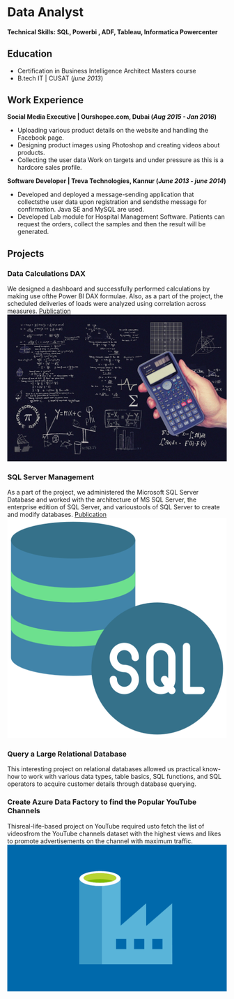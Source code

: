 
# Data Analyst

#### Technical Skills: SQL, Powerbi , ADF, Tableau, Informatica Powercenter

## Education
- Certification in Business Intelligence Architect Masters course								       		
- B.tech IT | CUSAT (_june 2013_)

## Work Experience
**Social Media Executive | Ourshopee.com, Dubai (_Aug 2015 - Jan 2016_)**
- Uploading various product details on the website and handling the Facebook page.
- Designing product images using Photoshop and creating videos about products.
- Collecting the user data Work on targets and under pressure as this is a hardcore sales profile.

**Software Developer | Treva Technologies, Kannur (_June 2013 - june 2014_)**
- Developed and deployed a message-sending application that collectsthe user data upon registration and sendsthe message for 
  confirmation. Java SE and MySQL are used.
- Developed Lab module for Hospital Management Software. Patients can request the orders, collect the samples and then the result will 
  be generated.


## Projects
### Data Calculations DAX
We designed a dashboard and successfully performed calculations by making use ofthe Power BI DAX formulae. Also, as a part of the project, the scheduled deliveries of loads were analyzed using correlation across measures.
[Publication]((https://github.com/raahina123/power-bi-_projects/blob/main/power%20bi%20_task.pdf))
![EEG Band Discovery](/assets/img/datacalculation_img.jpeg)


### SQL Server Management
As a part of the project, we administered the Microsoft SQL Server Database and worked with the architecture of MS SQL Server, the 
enterprise edition of SQL Server, and varioustools of SQL Server to create and modify databases.
[Publication](https://www.mdpi.com/1424-8220/22/11/4240)
![Bike Study](/assets/img/sql_icon.png)


### Query a Large Relational Database
This interesting project on relational databases allowed us practical know-how to work with various data types, table basics, SQL functions, 
and SQL operators to acquire customer details through database querying.

### Create Azure Data Factory to find the Popular YouTube Channels
Thisreal-life-based project on YouTube required usto fetch the list of videosfrom the YouTube channels dataset with the highest views and 
likes to promote advertisements on the channel with maximum traffic.
![EEG Band Discovery](/assets/img/Azure-Data-Factory.png)



